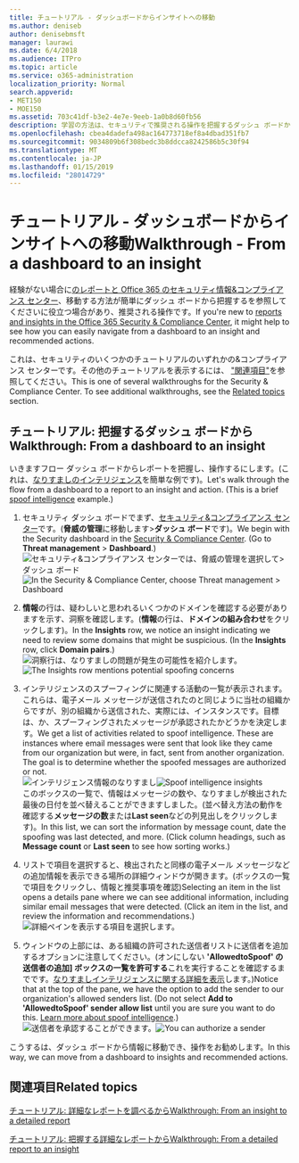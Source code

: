 ```yaml
---
title: チュートリアル - ダッシュボードからインサイトへの移動
ms.author: deniseb
author: denisebmsft
manager: laurawi
ms.date: 6/4/2018
ms.audience: ITPro
ms.topic: article
ms.service: o365-administration
localization_priority: Normal
search.appverid:
- MET150
- MOE150
ms.assetid: 703c41df-b3e2-4e7e-9eeb-1a0b8d60fb56
description: 学習の方法は、セキュリティで推奨される操作を把握するダッシュ ボードから移動することができます&amp;コンプライアンス センターです。
ms.openlocfilehash: cbea4dadefa498ac164773718ef8a4dbad351fb7
ms.sourcegitcommit: 9034809b6f308bedc3b8ddcca8242586b5c30f94
ms.translationtype: MT
ms.contentlocale: ja-JP
ms.lasthandoff: 01/15/2019
ms.locfileid: "28014729"
---
```

# <a name="walkthrough---from-a-dashboard-to-an-insight"></a><span data-ttu-id="e2620-103">チュートリアル - ダッシュボードからインサイトへの移動</span><span class="sxs-lookup"><span data-stu-id="e2620-103">Walkthrough - From a dashboard to an insight</span></span>

<span data-ttu-id="e2620-104">経験がない場合に[のレポートと Office 365 のセキュリティ情報&amp;コンプライアンス センター](reports-and-insights-in-security-and-compliance.md)、移動する方法が簡単にダッシュ ボードから把握するを参照してくださいに役立つ場合があり、推奨される操作です。</span><span class="sxs-lookup"><span data-stu-id="e2620-104">If you're new to [reports and insights in the Office 365 Security &amp; Compliance Center](reports-and-insights-in-security-and-compliance.md), it might help to see how you can easily navigate from a dashboard to an insight and recommended actions.</span></span> 
  
<span data-ttu-id="e2620-p101">これは、セキュリティのいくつかのチュートリアルのいずれかの&amp;コンプライアンス センターです。その他のチュートリアルを表示するには、 ["関連項目"](#related-topics)を参照してください。</span><span class="sxs-lookup"><span data-stu-id="e2620-p101">This is one of several walkthroughs for the Security &amp; Compliance Center. To see additional walkthroughs, see the [Related topics](#related-topics) section.</span></span> 
  
## <a name="walkthrough-from-a-dashboard-to-an-insight"></a><span data-ttu-id="e2620-107">チュートリアル: 把握するダッシュ ボードから</span><span class="sxs-lookup"><span data-stu-id="e2620-107">Walkthrough: From a dashboard to an insight</span></span>

<span data-ttu-id="e2620-p102">いきますフロー ダッシュ ボードからレポートを把握し、操作するにします。(これは、[なりすましのインテリジェンス](learn-about-spoof-intelligence.md)を簡単な例です)。</span><span class="sxs-lookup"><span data-stu-id="e2620-p102">Let's walk through the flow from a dashboard to a report to an insight and action. (This is a brief [spoof intelligence](learn-about-spoof-intelligence.md) example.)</span></span> 
  
1. <span data-ttu-id="e2620-p103">セキュリティ ダッシュ ボードでまず、[セキュリティ&amp;コンプライアンス センター](https://protection.office.com)です。(**脅威の管理**に移動します\>**ダッシュ ボード**です)。</span><span class="sxs-lookup"><span data-stu-id="e2620-p103">We begin with the Security dashboard in the [Security &amp; Compliance Center](https://protection.office.com). (Go to **Threat management** \> **Dashboard**.)</span></span><br><span data-ttu-id="e2620-112">![セキュリティ&amp;コンプライアンス センターでは、脅威の管理を選択して\>ダッシュ ボード](media/05a38660-eb13-4960-a266-11809c453d95.png)</span><span class="sxs-lookup"><span data-stu-id="e2620-112">![In the Security &amp; Compliance Center, choose Threat management \> Dashboard](media/05a38660-eb13-4960-a266-11809c453d95.png)</span></span><br>
  
2. <span data-ttu-id="e2620-p104">**情報**の行は、疑わしいと思われるいくつかのドメインを確認する必要がありますを示す、洞察を確認します。(**情報**の行は、**ドメインの組み合わせ**をクリックします)。</span><span class="sxs-lookup"><span data-stu-id="e2620-p104">In the **Insights** row, we notice an insight indicating we need to review some domains that might be suspicious. (In the **Insights** row, click **Domain pairs**.)</span></span><br><span data-ttu-id="e2620-115">![洞察行は、なりすましの問題が発生の可能性を紹介します。](media/dd1d0cb3-3201-45d7-b41d-18a0944fe85d.png)</span><span class="sxs-lookup"><span data-stu-id="e2620-115">![The Insights row mentions potential spoofing concerns](media/dd1d0cb3-3201-45d7-b41d-18a0944fe85d.png)</span></span><br>
  
3. <span data-ttu-id="e2620-p105">インテリジェンスのスプーフィングに関連する活動の一覧が表示されます。これらは、電子メール メッセージが送信されたのと同じように当社の組織からですが、別の組織から送信された、実際には、インスタンスです。目標は、か、スプーフィングされたメッセージが承認されたかどうかを決定します。</span><span class="sxs-lookup"><span data-stu-id="e2620-p105">We get a list of activities related to spoof intelligence. These are instances where email messages were sent that look like they came from our organization but were, in fact, sent from another organization. The goal is to determine whether the spoofed messages are authorized or not.</span></span><br><span data-ttu-id="e2620-119">![インテリジェンス情報のなりすまし](media/a2e2b4fd-0c1e-499f-8401-cf3089da82fa.png)</span><span class="sxs-lookup"><span data-stu-id="e2620-119">![Spoof intelligence insights](media/a2e2b4fd-0c1e-499f-8401-cf3089da82fa.png)</span></span><br><span data-ttu-id="e2620-p106">このボックスの一覧で、情報はメッセージの数や、なりすましが検出された最後の日付を並べ替えることができますしました。(並べ替え方法の動作を確認する**メッセージの数**または**Last seen**などの列見出しをクリックします)。</span><span class="sxs-lookup"><span data-stu-id="e2620-p106">In this list, we can sort the information by message count, date the spoofing was last detected, and more. (Click column headings, such as **Message count** or **Last seen** to see how sorting works.)</span></span> 
    
4. <span data-ttu-id="e2620-p107">リストで項目を選択すると、検出されたと同様の電子メール メッセージなどの追加情報を表示できる場所の詳細ウィンドウが開きます。(ボックスの一覧で項目をクリックし、情報と推奨事項を確認)</span><span class="sxs-lookup"><span data-stu-id="e2620-p107">Selecting an item in the list opens a details pane where we can see additional information, including similar email messages that were detected. (Click an item in the list, and review the information and recommendations.)</span></span><br>![詳細ペインを表示する項目を選択します。](media/7ad1faa5-6ca2-474e-a609-eb275e0a8e59.png)<br>
  
5. <span data-ttu-id="e2620-p108">ウィンドウの上部には、ある組織の許可された送信者リストに送信者を追加するオプションに注意してください。(オンにしない **'AllowedtoSpoof' の送信者の追加] ボックスの一覧を許可する**これを実行することを確認するまでです。[なりすましインテリジェンスに関する詳細を表示](learn-about-spoof-intelligence.md)します。)</span><span class="sxs-lookup"><span data-stu-id="e2620-p108">Notice that at the top of the pane, we have the option to add the sender to our organization's allowed senders list. (Do not select **Add to 'AllowedtoSpoof' sender allow list** until you are sure you want to do this. [Learn more about spoof intelligence](learn-about-spoof-intelligence.md).)</span></span><br><span data-ttu-id="e2620-128">![送信者を承認することができます。](media/caf0c20a-6047-486d-8060-5a229a3de49f.png)</span><span class="sxs-lookup"><span data-stu-id="e2620-128">![You can authorize a sender](media/caf0c20a-6047-486d-8060-5a229a3de49f.png)</span></span>
  
<span data-ttu-id="e2620-129">こうするは、ダッシュ ボードから情報に移動でき、操作をお勧めします。</span><span class="sxs-lookup"><span data-stu-id="e2620-129">In this way, we can move from a dashboard to insights and recommended actions.</span></span>
  
## <a name="related-topics"></a><span data-ttu-id="e2620-130">関連項目</span><span class="sxs-lookup"><span data-stu-id="e2620-130">Related topics</span></span>

[<span data-ttu-id="e2620-131">チュートリアル: 詳細なレポートを調べるから</span><span class="sxs-lookup"><span data-stu-id="e2620-131">Walkthrough: From an insight to a detailed report</span></span>](from-an-insight-to-a-detailed-report.md)
  
[<span data-ttu-id="e2620-132">チュートリアル: 把握する詳細なレポートから</span><span class="sxs-lookup"><span data-stu-id="e2620-132">Walkthrough: From a detailed report to an insight</span></span>](from-a-detailed-report-to-an-insight.md)
  

